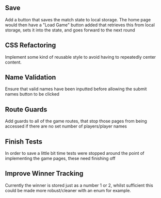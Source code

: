 ## Save
Add a button that saves the match state to local storage. The home page would then have a "Load Game" button added that retrieves this from local storage, sets it into the state, and goes forward to the next round

## CSS Refactoring
Implement some kind of reusable style to avoid having to repeatedly center content.

## Name Validation
Ensure that valid names have been inputted before allowing the submit names button to be clicked

## Route Guards
Add guards to all of the game routes, that stop those pages from being accessed if there are no set number of players/player names

## Finish Tests
In order to save a little bit time tests were stopped around the point of implementing the game pages, these need finishing off

## Improve Winner Tracking
Currently the winner is stored just as a number 1 or 2, whilst sufficient this could be made more robust/cleaner with an enum for example.